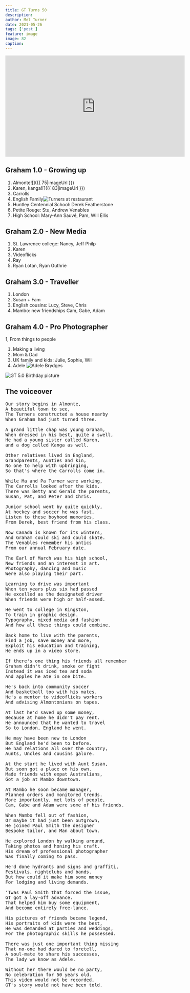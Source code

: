 ```yaml
---
title: GT Turns 50
description: 
author: Mel Turner
date: 2021-05-26
tags: ['post']
feature: image
image: 82
caption: 
---
```

<iframe width="560" height="315" src="https://www.youtube.com/embed/qgEFg5LrVA8" title="YouTube video player" frameborder="0" allow="accelerometer; autoplay; clipboard-write; encrypted-media; gyroscope; picture-in-picture" allowfullscreen></iframe>

## Graham 1.0 - Growing up 
1. Almonte![]({{ 75|imageUrl }})
2. Karen, kanga![]({{ 83|imageUrl }})
3. Carrolls
1. English Family![Turners at restaurant](//localhost/post-server/image/84)
4. Huntley Centennial School:  Derek Featherstone
1. Petite Rouge: Stu, Andrew Venables
6. High School: Mary-Ann Sauvé, Pam, WIll Ellis
## Graham 2.0 - New Media
1. St. Lawrence college: Nancy, Jeff Philp
1. Karen
1. Videoflicks
1. Ray
1. Ryan Lotan, Ryan Guthrie

## Graham 3.0 - Traveller
1. London
1. Susan + Fam
1. English cousins: Lucy, Steve, Chris
1. Mambo: new friendships Cam, Gabe, Adam

## Graham 4.0 - Pro Photographer
1, From things to people
1. Making a living
1. Mom & Dad
1. UK family and kids: Julie, Sophie, WIll
1. Adele
![Adele Brydges](//localhost/post-server/image/77)

![GT 5.0 Birthday picture](//localhost/post-server/image/87)

## The voiceover
<pre>
Our story begins in Almonte,
A beautiful town to see,
The Turners constructed a house nearby
When Graham had just turned three.

A grand little chap was young Graham,
When dressed in his best, quite a swell,
He had a young sister called Karen,
and a dog called Kanga as well.

Other relatives lived in England,
Grandparents, Aunties and kin,
No one to help with upbringing,
So that's where the Carrolls come in.

While Ma and Pa Turner were working,
The Carrolls looked after the kids.
There was Betty and Gerald the parents,
Susan, Pat, and Peter and Chris.

Junior school went by quite quickly,
At hockey and soccer he was fast,
Listen to these boyhood memories,
From Derek, best friend from his class.

Now Canada is known for its winters,
And Graham could ski and could skate.
The Venables remember his antics
From our annual February date.

The Earl of March was his high school,
New friends and an interest in art.
Photography, dancing and music
Were also playing their part.

Learning to drive was important
When ten years plus six had passed
He excelled as the designated driver
When friends were high or half-assed.

He went to college in Kingston,
To train in graphic design.
Typography, mixed media and fashion
And how all these things could combine.

Back home to live with the parents,
Find a job, save money and more,
Exploit his education and training,
He ends up in a video store.

If there's one thing his friends all remember
Graham didn't drink, smoke or fight
Instead it was iced tea and soda
And apples he ate in one bite.

He's back into community soccer
And basketball too with his mates.
He's a mentor to videoflicks workers
And advising Almontonians on tapes.

At last he'd saved up some money,
Because at home he didn't pay rent.
He announced that he wanted to travel
So to London, England he went.

He may have been new to London
But England he'd been to before.
He had relations all over the country,
Aunts, Uncles and cousins galore.

At the start he lived with Aunt Susan,
But soon got a place on his own.
Made friends with expat Australians,
Got a job at Mambo downtown.

At Mambo he soon became manager,
Planned orders and monitored trends.
More importantly, met lots of people,
Cam, Gabe and Adam were some of his friends.

When Mambo fell out of fashion,
Or maybe it had just been outgrown,
He joined Paul Smith the designer
Bespoke tailor, and Man about town.

He explored London by walking around,
Taking photos and honing his craft.
His dream of professional photographer
Was finally coming to pass.

He'd done hydrants and signs and graffiti,
Festivals, nightclubs and bands.
But how could it make him some money
For lodging and living demands.

‘Twas Paul Smith that forced the issue,
GT got a lay-off advance.
That helped him buy some equipment,
And become entirely free-lance.

His pictures of friends became legend,
His portraits of kids were the best,
He was demanded at parties and weddings,
For the photographic skills he possessed.

There was just one important thing missing
That no-one had dared to foretell,
A soul-mate to share his successes,
The lady we know as Adele.

Without her there would be no party,
No celebration for 50 years old.
This video would not be recorded,
GT's story would not have been told.



